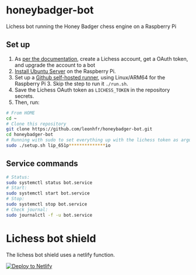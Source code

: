 # honeybadger-bot

Lichess bot running the Honey Badger chess engine on a Raspberry Pi

## Set up

1. As [per the documentation](https://github.com/ShailChoksi/lichess-bot), create a Lichess account, get a OAuth token, and upgrade the account to a bot
2. [Install Ubuntu Server](https://ubuntu.com/tutorials/how-to-install-ubuntu-on-your-raspberry-pi) on the Raspberry Pi.
3. Set up a [Github self-hosted runner](https://docs.github.com/en/actions/hosting-your-own-runners/adding-self-hosted-runners), using Linux/ARM64 for the Raspberry Pi 3. Skip the step to run it `./run.sh`.
4. Save the Lichess OAuth token as `LICHESS_TOKEN` in the repository secrets.
5. Then, run:

```sh
# From HOME
cd ~
# Clone this repository
git clone https://github.com/leonhfr/honeybadger-bot.git
cd honeybadger-bot
# Running with sudo to set everything up with the lichess token as argument
sudo ./setup.sh lip_651p**************io
```

## Service commands

```sh
# Status:
sudo systemctl status bot.service
# Start:
sudo systemctl start bot.service
# Stop:
sudo systemctl stop bot.service
# Check journal:
sudo journalctl -f -u bot.service
```

# Lichess bot shield

The lichess bot shield uses a netlify function.

[![Deploy to Netlify](https://www.netlify.com/img/deploy/button.svg)](https://app.netlify.com/start/deploy?repository=https://github.com/leonhfr/honeybadger-bot)
